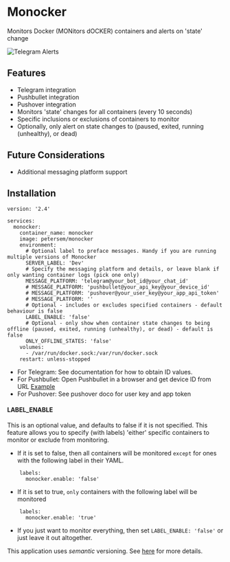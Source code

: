 # Monocker
Monitors Docker (MONitors dOCKER) containers and alerts on 'state' change

![Telegram Alerts](https://raw.githubusercontent.com/petersem/monocker/master/doco/telegram.PNG)

## Features
- Telegram integration
- Pushbullet integration
- Pushover integration
- Monitors 'state' changes for all containers (every 10 seconds)
- Specific inclusions or exclusions of containers to monitor
- Optionally, only alert on state changes to (paused, exited, running (unhealthy), or dead)

## Future Considerations
- Additional messaging platform support

## Installation
```ya
version: '2.4'

services:
  monocker:
    container_name: monocker
    image: petersem/monocker
    environment:
      # Optional label to preface messages. Handy if you are running multiple versions of Monocker
      SERVER_LABEL: 'Dev'
      # Specify the messaging platform and details, or leave blank if only wanting container logs (pick one only)
      MESSAGE_PLATFORM: 'telegram@your_bot_id@your_chat_id'
      # MESSAGE_PLATFORM: 'pushbullet@your_api_key@your_device_id'
      # MESSAGE_PLATFORM: 'pushover@your_user_key@your_app_api_token'
      # MESSAGE_PLATFORM: ''
      # Optional - includes or excludes specified containers - default behaviour is false
      LABEL_ENABLE: 'false'
      # Optional - only show when container state changes to being offline (paused, exited, running (unhealthy), or dead) - default is false
      ONLY_OFFLINE_STATES: 'false'
    volumes:
      - /var/run/docker.sock:/var/run/docker.sock
    restart: unless-stopped
```
- For Telegram: See documentation for how to obtain ID values. 
- For Pushbullet: Open Pushbullet in a browser and get device ID from URL [Example](https://raw.githubusercontent.com/petersem/monocker/master/doco/pbdeviceid.PNG)
- For Pushover: See pushover doco for user key and app token

#### LABEL_ENABLE
This is an optional value, and defaults to false if it is not specified. This feature allows you to specify (with labels) 'either' specific containers to monitor or exclude from monitoring. 
- If it is set to false, then all containers will be monitored `except` for ones with the following label in their YAML.
```ya
    labels:
      monocker.enable: 'false'
```
- If it is set to true, `only` containers with the following label will be monitored
```ya
    labels:
      monocker.enable: 'true'
```
- If you just want to monitor everything, then set `LABEL_ENABLE: 'false'` or just leave it out altogether.


This application uses *semantic* versioning. See [here](https://semver.org/) for more details. 